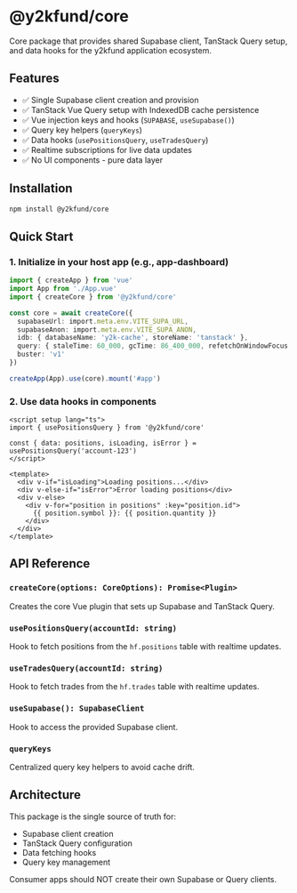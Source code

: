 # @y2kfund/core

Core package that provides shared Supabase client, TanStack Query setup, and data hooks for the y2kfund application ecosystem.

## Features

- ✅ Single Supabase client creation and provision
- ✅ TanStack Vue Query setup with IndexedDB cache persistence
- ✅ Vue injection keys and hooks (`SUPABASE`, `useSupabase()`)
- ✅ Query key helpers (`queryKeys`)
- ✅ Data hooks (`usePositionsQuery`, `useTradesQuery`)
- ✅ Realtime subscriptions for live data updates
- ✅ No UI components - pure data layer

## Installation

```bash
npm install @y2kfund/core
```

## Quick Start

### 1. Initialize in your host app (e.g., app-dashboard)

```typescript
import { createApp } from 'vue'
import App from './App.vue'
import { createCore } from '@y2kfund/core'

const core = await createCore({
  supabaseUrl: import.meta.env.VITE_SUPA_URL,
  supabaseAnon: import.meta.env.VITE_SUPA_ANON,
  idb: { databaseName: 'y2k-cache', storeName: 'tanstack' },
  query: { staleTime: 60_000, gcTime: 86_400_000, refetchOnWindowFocus: false },
  buster: 'v1'
})

createApp(App).use(core).mount('#app')
```

### 2. Use data hooks in components

```vue
<script setup lang="ts">
import { usePositionsQuery } from '@y2kfund/core'

const { data: positions, isLoading, isError } = usePositionsQuery('account-123')
</script>

<template>
  <div v-if="isLoading">Loading positions...</div>
  <div v-else-if="isError">Error loading positions</div>
  <div v-else>
    <div v-for="position in positions" :key="position.id">
      {{ position.symbol }}: {{ position.quantity }}
    </div>
  </div>
</template>
```

## API Reference

### `createCore(options: CoreOptions): Promise<Plugin>`

Creates the core Vue plugin that sets up Supabase and TanStack Query.

### `usePositionsQuery(accountId: string)`

Hook to fetch positions from the `hf.positions` table with realtime updates.

### `useTradesQuery(accountId: string)`

Hook to fetch trades from the `hf.trades` table with realtime updates.

### `useSupabase(): SupabaseClient`

Hook to access the provided Supabase client.

### `queryKeys`

Centralized query key helpers to avoid cache drift.

## Architecture

This package is the single source of truth for:
- Supabase client creation
- TanStack Query configuration
- Data fetching hooks
- Query key management

Consumer apps should NOT create their own Supabase or Query clients.
